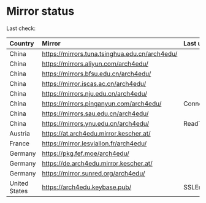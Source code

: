 <script src="./time.js"></script>
# Mirror status
Last check: <script type="text/javascript">localize(1672377440.975486);</script>

|Country|Mirror|Last update|
|:------|:-----|:----------|
|China|https://mirrors.tuna.tsinghua.edu.cn/arch4edu/|<script type="text/javascript">localize(1672338726);</script>|
|China|https://mirrors.aliyun.com/arch4edu/|<script type="text/javascript">localize(1672295544);</script>|
|China|https://mirrors.bfsu.edu.cn/arch4edu/|<script type="text/javascript">localize(1672338726);</script>|
|China|https://mirror.iscas.ac.cn/arch4edu/|<script type="text/javascript">localize(1672338726);</script>|
|China|https://mirrors.nju.edu.cn/arch4edu/|<script type="text/javascript">localize(1672295544);</script>|
|China|https://mirrors.pinganyun.com/arch4edu/|ConnectTimeout|
|China|https://mirrors.sau.edu.cn/arch4edu/|<script type="text/javascript">localize(1671258899);</script>|
|China|https://mirrors.ynu.edu.cn/arch4edu/|ReadTimeout|
|Austria|https://at.arch4edu.mirror.kescher.at/|<script type="text/javascript">localize(1672338726);</script>|
|France|https://mirror.lesviallon.fr/arch4edu/|<script type="text/javascript">localize(1672338726);</script>|
|Germany|https://pkg.fef.moe/arch4edu/|<script type="text/javascript">localize(1672338726);</script>|
|Germany|https://de.arch4edu.mirror.kescher.at/|<script type="text/javascript">localize(1672338726);</script>|
|Germany|https://mirror.sunred.org/arch4edu/|<script type="text/javascript">localize(1672338726);</script>|
|United States|https://arch4edu.keybase.pub/|SSLError|

<script src="./tablefilter/tablefilter.js"></script>
<script src="./table.js"></script>